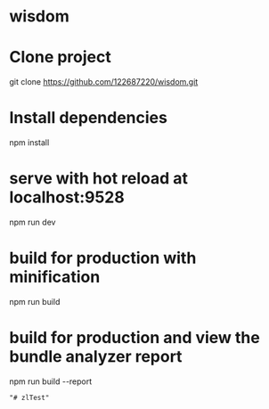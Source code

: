 # wisdom

# Clone project
git clone https://github.com/122687220/wisdom.git

# Install dependencies
npm install

# serve with hot reload at localhost:9528
npm run dev

# build for production with minification
npm run build

# build for production and view the bundle analyzer report
npm run build --report
```
"# zlTest" 
